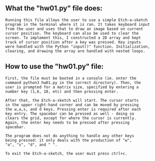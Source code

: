 ## What the "hw01.py" file does:
	Running this file allows the user to use a simple Etch-a-sketch
	program in the terminal where it is ran. It takes keyboard input
	from the user and uses that to draw an image based on current 
	cursor position. The keyboard can also be used to clear the 
	screen. To implement this, I constructed a 2D array and kept 
	track of cursor position after a key was pressed. Key inputs 
	were handled with the Python "input()" function. Initialization,
	clearing, and drawing the array are handled with nested loops.

## How to use the "hw01.py" file:
	First, the file must be booted in a console (ie. enter the 
	command python3 hw01.py in the correct directory). Then, the 
	user is prompted for a matrix size, specified by entering a 
	number key (1,6, 10, etc) and then pressing enter.
	
	After that, the Etch-a-sketch will start. The cursor starts 
	in the upper right-hand corner and can be moved by pressing 
	the w,a,s, and d keys. Pressing enter is required after each
	key entry. The spacebar can be pressed as well - doing so
	clears the grid, except for where the cursor is currently.
	Again, the enter key needs to be pressed after pressing 
	spacebar.

	The program does not do anything to handle any other keys
	being pressed: it only deals with the production of "w", 
	"a", "s", "d", and " ".

	To exit the Etch-a-sketch, the user must press ctrl+c. 
